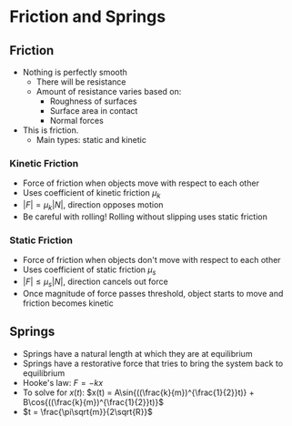 # Friction and Springs

## Friction

* Nothing is perfectly smooth
  * There will be resistance
  * Amount of resistance varies based on:
    * Roughness of surfaces
    * Surface area in contact
    * Normal forces
* This is friction.
  * Main types: static and kinetic

### Kinetic Friction

* Force of friction when objects move with respect to each other
* Uses coefficient of kinetic friction $\mu_k$
* $|F| = \mu_k|N|$, direction opposes motion
* Be careful with rolling! Rolling without slipping uses static friction

### Static Friction

* Force of friction when objects don't move with respect to each other
* Uses coefficient of static friction $\mu_s$
* $|F| \leq \mu_s|N|$, direction cancels out force
* Once magnitude of force passes threshold, object starts to move and friction becomes kinetic

## Springs

* Springs have a natural length at which they are at equilibrium
* Springs have a restorative force that tries to bring the system back to equilibrium
* Hooke's law: $F = -kx$
* To solve for $x(t)$: $x(t) = A\sin{((\frac{k}{m})^{\frac{1}{2}}t)} + B\cos{((\frac{k}{m})^{\frac{1}{2}}t)}$
* $t = \frac{\pi\sqrt{m}}{2\sqrt{R}}$
